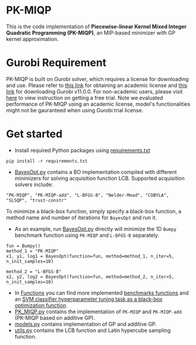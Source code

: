 # PK-MIQP
This is the code implementation of **Piecewise-linear Kernel Mixed Integer Quadratic Programming (PK-MIQP)**, an MIP-based minimizer with GP kernel approximation.

# Gurobi Requirement
PK-MIQP is built on Gurobi solver, which requires a license for downloading and use. Please refer to [this link](https://www.gurobi.com/features/academic-named-user-license/ "Academic License") for obtaining an academic license and [this link](https://www.gurobi.com/downloads/gurobi-software/, "Download") for downloading Gurobi v11.0.0. For non-academic users, please visit [here](https://www.gurobi.com/free-trial/ "Trial") to view instruction on getting a free trial. Note we evaluated performance of PK-MIQP using an academic license, model's functionalities might not be gauranteed when using Gurobi trial license.

# Get started
* Install required Python packages using [requirements.txt](requirements.txt)
```
pip install -r requirements.txt
```

*  [BayesOpt.py](BayesOpt.py) contains a BO implementation compiled with different minimizers for solving acquisition function LCB. Supported acquisition solvers include:
```
"PK-MIQP", "PK-MIQP-add", "L-BFGS-B", "Nelder-Mead", "COBYLA", "SLSQP", "trust-constr"
```
To minimize a black-box function, simply specify a black-box function, a method name and number of iterations for `BayesOpt` and run it.
*  As an example, run [BayesOpt.py](BayesOpt.py) directly will minimize the 1D `Bumpy` benchmark function using `PK-MIQP` and `L-BFGS-B` separately.
```
fun = Bumpy()
method_1 = "PK-MIQP"
x1, y1, log1 = BayesOpt(function=fun, method=method_1, n_iter=5, n_init_samples=10)

method_2 = "L-BFGS-B"
x2, y2, log2 = BayesOpt(function=fun, method=method_2, n_iter=5, n_init_samples=10)
```
* In [Functions](Functions) you can find more implemented [benchmarks functions](Functions/benchmarks.py) and an [SVM classifier hyperparameter tuning task as a black-box optimization function](Functions/SVM.py).
* [PK_MIQP.py](PK_MIQP.py) contains the implementation of `PK-MIQP` and `PK-MIQP-add` (PK-MIQP based on additive GP).
* [models.py](models.py) contains implementation of GP and additive GP.
* [utils.py](utils.py) contains the LCB function and Latin hypercube sampling function.
